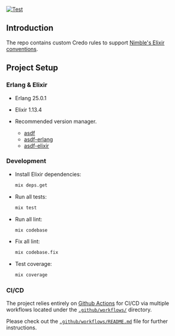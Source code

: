 [![Test](https://github.com/nimblehq/compass-credo-plugin/actions/workflows/test.yml/badge.svg)](https://github.com/nimblehq/compass-credo-plugin/actions/workflows/test.yml)

## Introduction

The repo contains custom Credo rules to support [Nimble's Elixir conventions](https://nimblehq.co/compass/development/code-conventions/elixir/).

## Project Setup

### Erlang & Elixir

- Erlang 25.0.1

- Elixir 1.13.4

- Recommended version manager.

  - [asdf](https://github.com/asdf-vm/asdf)
  - [asdf-erlang](https://github.com/asdf-vm/asdf-erlang)
  - [asdf-elixir](https://github.com/asdf-vm/asdf-elixir)

### Development

- Install Elixir dependencies:

  ```sh
  mix deps.get
  ```

- Run all tests:

  ```sh
  mix test 
  ```

- Run all lint:

  ```sh
  mix codebase 
  ```

- Fix all lint:

  ```sh
  mix codebase.fix 
  ```

- Test coverage:

  ```sh
  mix coverage 
  ```

### CI/CD

The project relies entirely on [Github Actions](https://github.com/features/actions) for CI/CD via multiple workflows located under the [`.github/workflows/`](.github/workflows) directory.

Please check out the [`.github/workflows/README.md`](.github/workflows/README.md) file for further instructions.
